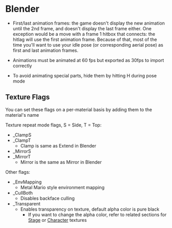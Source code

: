# Blender

- First/last animation frames: the game doesn't display the new animation until the 2nd frame, and doesn't display the last frame either. One exception would be a move with a frame 1 hitbox that connects: the hitlag will use the first animation frame. Because of that, most of the time you'll want to use your idle pose (or corresponding aerial pose) as first and last animation frames.

- Animations must be animated at 60 fps but exported as 30fps to import correctly

- To avoid animating special parts, hide them by hitting H during pose mode

## Texture Flags
You can set these flags on a per-material basis by adding them to the material's name

Texture repeat mode flags, S = Side, T = Top:

- \_ClampS
- \_ClampT
    - Clamp is same as Extend in Blender
- \_MirrorS
- \_MirrorT
    - Mirror is the same as Mirror in Blender

Other flags:

- \_EnvMapping
    - Metal Mario style environment mapping
- \_CullBoth
    - Disables backface culling
- \_Transparent
    - Enables transparency on texture, default alpha color is pure black
        - If you want to change the alpha color, refer to related sections for [Stage](../stages/stageimport.md/#changing-alpha-color) or [Character](../characters/transparenttextures.md/#changing-alpha-color) textures